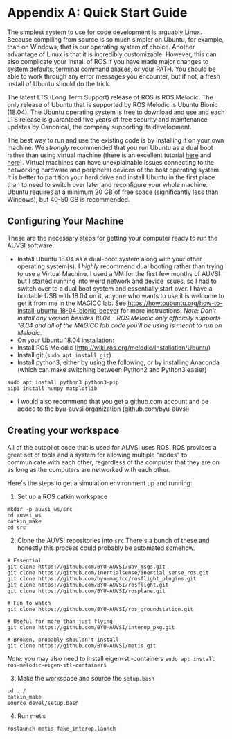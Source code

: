 # Appendix A: Quick Start Guide

The simplest system to use for code development is arguably Linux. Because compiling from source is so much simpler on Ubuntu, for example, than on Windows, that is our operating system of choice. Another advantage of Linux is that it is incredibly customizable. However, this can also complicate your install of ROS if you have made major changes to system defaults, terminal command aliases, or your PATH. You should be able to work through any error messages you encounter, but if not, a fresh install of Ubuntu should do the trick.

The latest LTS (Long Term Support) release of ROS is ROS Melodic. The only release of Ubuntu that is supported by ROS Melodic is Ubuntu Bionic (18.04). The Ubuntu operating system is free to download and use and each LTS release is guaranteed five years of free security and maintenance updates by Canonical, the company supporting its development.

The best way to run and use the existing code is by installing it on your own machine. We _strongly_ recommended that you run Ubuntu as a dual boot rather than using virtual machine (there is an excellent tutorial [here](https://www.tecmint.com/install-ubuntu-alongside-with-windows-dual-boot) and [here](https://howtoubuntu.org/how-to-install-ubuntu-18-04-bionic-beaver)). Virtual machines can have unexplainable issues connecting to the networking hardware and peripheral devices of the host operating system. It is better to partition your hard drive and install Ubuntu in the first place than to need to switch over later and reconfigure your whole machine. Ubuntu requires at a minimum 20 GB of free space (significantly less than Windows), but 40-50 GB is recommended.

## Configuring Your Machine
These are the necessary steps for getting your computer ready to run the AUVSI software.
* Install Ubuntu 18.04 as a dual-boot system along with your other operating system(s). I _highly_ recommend dual booting rather than trying to use a Virtual Machine. I used a VM for the first few months of AUVSI but I started running into weird network and device issues, so I had to switch over to a dual boot system and essentially start over. I have a bootable USB with 18.04 on it, anyone who wants to use it is welcome to get it from me in the MAGICC lab. See https://howtoubuntu.org/how-to-install-ubuntu-18-04-bionic-beaver for more instructions. *Note: Don't install any version besides 18.04 - ROS Melodic only officially supports 18.04 and all of the MAGICC lab code you'll be using is meant to run on Melodic.*
* On your Ubuntu 18.04 installation:
* Install ROS Melodic (http://wiki.ros.org/melodic/Installation/Ubuntu)
* Install git (`sudo apt install git`)
* Install python3, either by using the following, or by installing Anaconda (which can make switching between Python2 and Python3 easier)
```
sudo apt install python3 python3-pip
pip3 install numpy matplotlib 
```
* I would also recommend that you get a github.com account and be added to the byu-auvsi organization (github.com/byu-auvsi)

## Creating your workspace
All of the autopilot code that is used for AUVSI uses ROS. ROS provides a great set of tools and a system for allowing multiple "nodes" to communicate with each other, regardless of the computer that they are on as long as the computers are networked with each other.

Here's the steps to get a simulation environment up and running:
1. Set up a ROS catkin workspace
```
mkdir -p auvsi_ws/src
cd auvsi_ws
catkin_make
cd src
```

2. Clone the AUVSI repositories into `src`
There's a bunch of these and honestly this process could probably be automated somehow.
```
# Essential
git clone https://github.com/BYU-AUVSI/uav_msgs.git
git clone https://github.com/inertialsense/inertial_sense_ros.git
git clone https://github.com/byu-magicc/rosflight_plugins.git
git clone https://github.com/BYU-AUVSI/rosflight.git
git clone https://github.com/BYU-AUVSI/rosplane.git

# Fun to watch
git clone https://github.com/BYU-AUVSI/ros_groundstation.git

# Useful for more than just flying
git clone https://github.com/BYU-AUVSI/interop_pkg.git

# Broken, probably shouldn't install
git clone https://github.com/BYU-AUVSI/metis.git
```

*Note:* you may also need to install eigen-stl-containers
`sudo apt install ros-melodic-eigen-stl-containers`


3. Make the workspace and source the `setup.bash`
```
cd ../
catkin_make
source devel/setup.bash
```

4. Run metis
```
roslaunch metis fake_interop.launch
```
